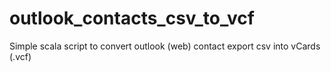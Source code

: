 # outlook_contacts_csv_to_vcf
Simple scala script to convert outlook (web) contact export csv into vCards (.vcf) 

